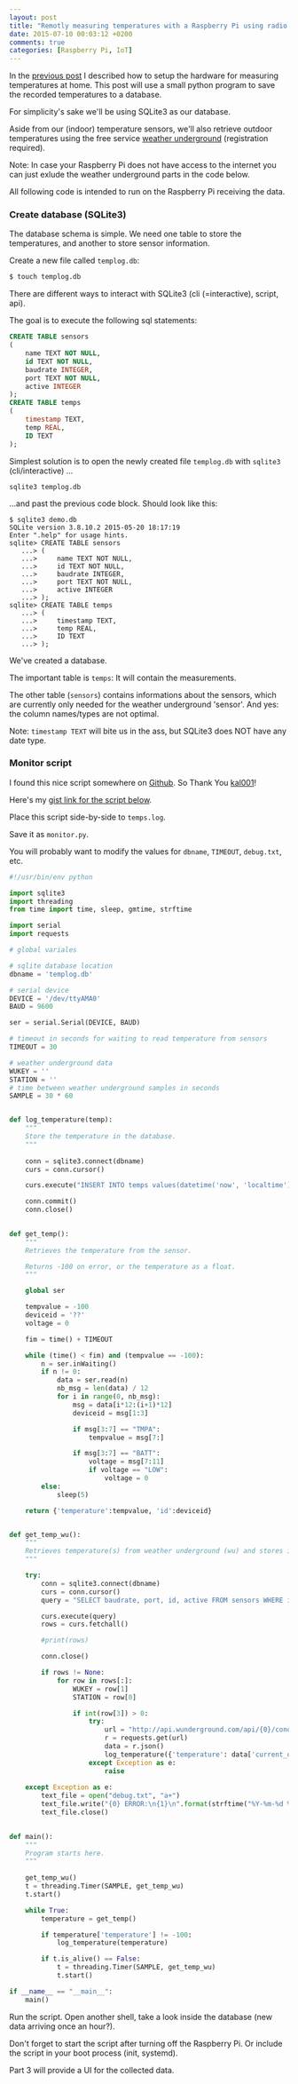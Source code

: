 ```yaml
---
layout: post
title: "Remotly measuring temperatures with a Raspberry Pi using radio frequency modules from Ciseco (Part 2: Software)"
date: 2015-07-10 00:03:12 +0200
comments: true
categories: [Raspberry Pi, IoT]
---
```

In the [previous post](/blog/2015/07/10/remotly-measuring-temperatures-with-a-raspberry-pi-using-radio-frequency-modules-from-ciseco-part-1-hardware/) I described how to setup the hardware for measuring temperatures at home.
This post will use a small python program to save the recorded temperatures to a database.

For simplicity's sake we'll be using SQLite3 as our database.

Aside from our (indoor) temperature sensors, we'll also retrieve outdoor temperatures using the free service [weather underground](http://www.wunderground.com/) (registration required).

Note: In case your Raspberry Pi does not have access to the internet you can just exlude the weather underground parts in the code below.

All following code is intended to run on the Raspberry Pi receiving the data.

### Create database (SQLite3)

The database schema is simple. We need one table to store the temperatures, and another to store sensor information.

Create a new file called `templog.db`:

``` sh
$ touch templog.db
```

There are different ways to interact with SQLite3 (cli (=interactive), script, api).

The goal is to execute the following sql statements:

``` sql
CREATE TABLE sensors
(
    name TEXT NOT NULL,
    id TEXT NOT NULL,
    baudrate INTEGER,
    port TEXT NOT NULL,
    active INTEGER
);
CREATE TABLE temps
(
    timestamp TEXT,
    temp REAL,
    ID TEXT
);
```
Simplest solution is to open the newly created file `templog.db` with `sqlite3` (cli/interactive) ...

```
sqlite3 templog.db
```
...and past the previous code block. Should look like this:

```
$ sqlite3 demo.db 
SQLite version 3.8.10.2 2015-05-20 18:17:19
Enter ".help" for usage hints.
sqlite> CREATE TABLE sensors
   ...> (
   ...>     name TEXT NOT NULL,
   ...>     id TEXT NOT NULL,
   ...>     baudrate INTEGER,
   ...>     port TEXT NOT NULL,
   ...>     active INTEGER
   ...> );
sqlite> CREATE TABLE temps
   ...> (
   ...>     timestamp TEXT,
   ...>     temp REAL,
   ...>     ID TEXT
   ...> );
```

We've created a database.

The important table is `temps`: It will contain the measurements.

The other table (`sensors`) contains informations about the sensors, which are currently only needed for the weather underground 'sensor'. And yes: the column names/types are not optimal.

Note: `timestamp TEXT` will bite us in the ass, but SQLite3 does NOT have any date type.


### Monitor script

I found this nice script somewhere on [Github](https://github.com/kal001/temperature). So Thank You [kal001](https://github.com/kal001)!

Here's my [gist link for the script below](https://gist.github.com/draptik/36834b68b7b4d6366f38).

Place this script side-by-side to `temps.log`.

Save it as `monitor.py`.

You will probably want to modify the values for `dbname`, `TIMEOUT`, `debug.txt`, etc.

``` python
#!/usr/bin/env python

import sqlite3
import threading
from time import time, sleep, gmtime, strftime

import serial
import requests

# global variales

# sqlite database location
dbname = 'templog.db'

# serial device
DEVICE = '/dev/ttyAMA0'
BAUD = 9600

ser = serial.Serial(DEVICE, BAUD)

# timeout in seconds for waiting to read temperature from sensors
TIMEOUT = 30

# weather underground data
WUKEY = ''
STATION = ''
# time between weather underground samples in seconds
SAMPLE = 30 * 60


def log_temperature(temp):
    """
    Store the temperature in the database.
    """
    
    conn = sqlite3.connect(dbname)
    curs = conn.cursor()

    curs.execute("INSERT INTO temps values(datetime('now', 'localtime'), '{0}', '{1}' )".format(temp['temperature'], temp['id']))

    conn.commit()
    conn.close()

    
def get_temp():
    """
    Retrieves the temperature from the sensor.

    Returns -100 on error, or the temperature as a float.
    """

    global ser

    tempvalue = -100
    deviceid = '??'
    voltage = 0

    fim = time() + TIMEOUT

    while (time() < fim) and (tempvalue == -100):
        n = ser.inWaiting()
        if n != 0:
            data = ser.read(n)
            nb_msg = len(data) / 12
            for i in range(0, nb_msg):
                msg = data[i*12:(i+1)*12]
                deviceid = msg[1:3]

                if msg[3:7] == "TMPA":
                    tempvalue = msg[7:]

                if msg[3:7] == "BATT":
                    voltage = msg[7:11]
                    if voltage == "LOW":
                        voltage = 0
        else:
            sleep(5)

    return {'temperature':tempvalue, 'id':deviceid}


def get_temp_wu():
    """
    Retrieves temperature(s) from weather underground (wu) and stores it to the database
    """

    try:
        conn = sqlite3.connect(dbname)
        curs = conn.cursor()
        query = "SELECT baudrate, port, id, active FROM sensors WHERE id like 'W_'"

        curs.execute(query)
        rows = curs.fetchall()

        #print(rows)

        conn.close()

        if rows != None:
            for row in rows[:]:
                WUKEY = row[1]
                STATION = row[0]

                if int(row[3]) > 0:
                    try:
                        url = "http://api.wunderground.com/api/{0}/conditions/q/{1}.json".format(WUKEY, STATION)
                        r = requests.get(url)
                        data = r.json()
                        log_temperature({'temperature': data['current_observation']['temp_c'], 'id': row[2]})
                    except Exception as e:
                        raise
                        
    except Exception as e:
        text_file = open("debug.txt", "a+")
        text_file.write("{0} ERROR:\n{1}\n".format(strftime("%Y-%m-%d %H:%M:%S", gmtime()), str(e)))
        text_file.close()

         
def main():
    """
    Program starts here.
    """
    
    get_temp_wu()
    t = threading.Timer(SAMPLE, get_temp_wu)
    t.start()

    while True:
        temperature = get_temp()

        if temperature['temperature'] != -100:
            log_temperature(temperature)

        if t.is_alive() == False:
            t = threading.Timer(SAMPLE, get_temp_wu)
            t.start()

if __name__ == "__main__":
    main()
```

Run the script. Open another shell, take a look inside the database (new data arriving once an hour?).

Don't forget to start the script after turning off the Raspberry Pi. Or include the script in your boot process (init, systemd).

Part 3 will provide a UI for the collected data.
